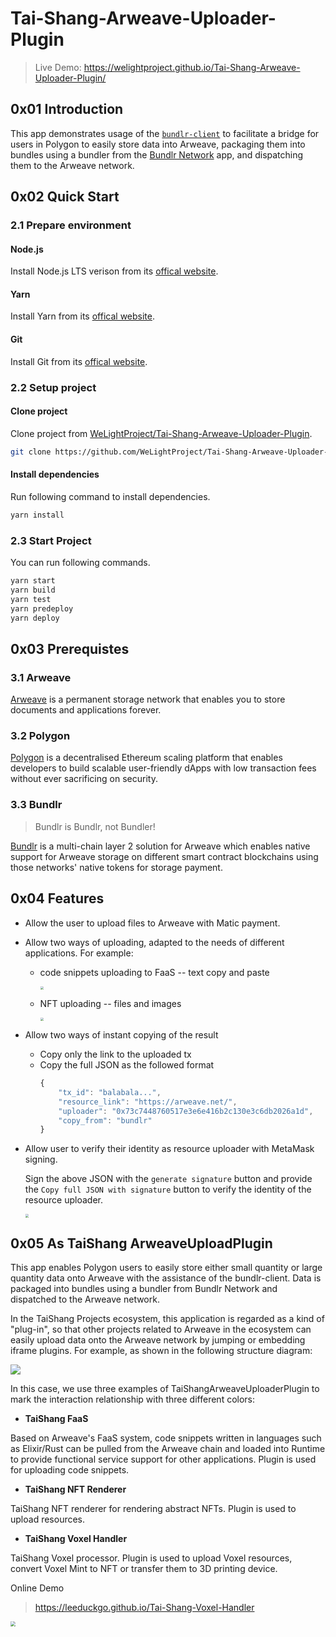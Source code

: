 # Tai-Shang-Arweave-Uploader-Plugin

> Live Demo: https://welightproject.github.io/Tai-Shang-Arweave-Uploader-Plugin/

## 0x01 Introduction

This app demonstrates usage of the [`bundlr-client`](https://github.com/Bundlr-Network/js-client) to facilitate a bridge for users in Polygon to easily store data into Arweave, packaging them into bundles using a bundler from the [Bundlr Network](https://bundlr.network) app, and dispatching them to the Arweave network.

## 0x02 Quick Start

### 2.1 Prepare environment

#### Node.js

Install Node.js LTS verison from its [offical website](https://nodejs.org/en/).

#### Yarn

Install Yarn from its [offical website](https://yarnpkg.com/).

#### Git

Install Git from its [offical website](https://git-scm.com/).

### 2.2 Setup project

#### Clone project

Clone project from [WeLightProject/Tai-Shang-Arweave-Uploader-Plugin](https://github.com/WeLightProject/Tai-Shang-Arweave-Uploader-Plugin).

```sh
git clone https://github.com/WeLightProject/Tai-Shang-Arweave-Uploader-Plugin
```

#### Install dependencies

Run following command to install dependencies.

```sh
yarn install
```

### 2.3 Start Project

You can run following commands.

```sh
yarn start
yarn build
yarn test
yarn predeploy
yarn deploy
```

## 0x03 Prerequistes

### 3.1 Arweave
[Arweave](https://www.arweave.org) is a permanent storage network that enables you to store documents and applications forever.

### 3.2 Polygon
[Polygon](https://polygon.technology) is a decentralised Ethereum scaling platform that enables developers to build scalable user-friendly dApps with low transaction fees without ever sacrificing on security.

### 3.3 Bundlr

> Bundlr is Bundlr, not Bundler!

[Bundlr](https://bundlr.network) is a multi-chain layer 2 solution for Arweave which enables native support for Arweave storage on different smart contract blockchains using those networks' native tokens for storage payment.

## 0x04 Features

- Allow the user to upload files to Arweave with Matic payment.

- Allow two ways of uploading, adapted to the needs of different applications. For example:
  - code snippets uploading to FaaS -- text copy and paste
  
    <img src="readme_assets/upload_txt.gif" style="zoom:33%;" />
  
  - NFT uploading -- files and images
  
    <img src="readme_assets/upload_file.gif" style="zoom:33%;" />
  
- Allow two ways of instant copying of the result
  - Copy only the link to the uploaded tx
  - Copy the full JSON as the followed format
    ```js
    {
        "tx_id": "balabala...",
        "resource_link": "https://arweave.net/",
        "uploader": "0x73c7448760517e3e6e416b2c130e3c6db2026a1d",
        "copy_from": "bundlr"
    }
  
- Allow user to verify their identity as resource uploader with MetaMask signing.

    Sign the above JSON with the `generate signature` button and provide the `Copy full JSON with signature` button to verify the identity of the resource uploader.
    
    <img src="readme_assets/signature.gif" style="zoom:33%;" />

## 0x05 As TaiShang ArweaveUploadPlugin

This app enables Polygon users to easily store either small quantity or large quantity data onto Arweave with the assistance of the bundlr-client. Data is packaged into bundles using a bundler from Bundlr Network and dispatched to the Arweave network.

In the TaiShang Projects ecosystem, this application is regarded as a kind of "plug-in", so that other projects related to Arweave in the ecosystem can easily upload data onto the Arweave network by jumping or embedding iframe plugins.
For example, as shown in the following structure diagram:

![](readme_assets/structure.png)

In this case, we use three examples of TaiShangArweaveUploaderPlugin to mark the interaction relationship with three different colors:

- **TaiShang FaaS**

Based on Arweave's FaaS system, code snippets written in languages such as Elixir/Rust can be pulled from the Arweave chain and loaded into Runtime to provide functional service support for other applications. Plugin is used for uploading code snippets.

- **TaiShang NFT Renderer**

TaiShang NFT renderer for rendering abstract NFTs. Plugin is used to upload resources.

- **TaiShang Voxel Handler**

TaiShang Voxel processor. Plugin is used to upload Voxel resources, convert Voxel Mint to NFT or transfer them to 3D printing device.

Online Demo

> https://leeduckgo.github.io/Tai-Shang-Voxel-Handler

<img src="readme_assets/voxel_handler.png" style="zoom:50%;" />

